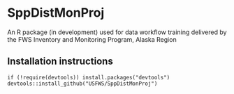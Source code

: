 # SppDistMonProj
An R package (in development) used for data workflow training delivered by the FWS Inventory and Monitoring Program, Alaska Region

## Installation instructions
```
if (!require(devtools)) install.packages("devtools")
devtools::install_github("USFWS/SppDistMonProj")
```
